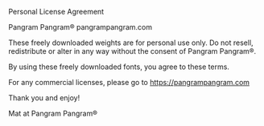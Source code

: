 Personal License Agreement

Pangram Pangram®
pangrampangram.com

These freely downloaded weights are for personal use only.
Do not resell, redistribute or alter in any way without the consent of Pangram Pangram®.

By using these freely downloaded fonts, you agree to these terms.

For any commercial licenses, please go to https://pangrampangram.com

Thank you and enjoy!

Mat at Pangram Pangram®